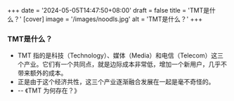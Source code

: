 +++
date = '2024-05-05T14:47:50+08:00'
draft = false
title = 'TMT是什么？'
[cover] 
    image = '/images/noodls.jpg' 
    alt = 'TMT是什么？'
+++

### TMT是什么？
- TMT 指的是科技（Technology）、媒体（Media）和电信（Telecom）这三个产业。它们有一个共同点，就是边际成本非常低，增加一个新用户，几乎不带来额外的成本。
- 正是由于这个经济共性，这三个产业逐渐融合发展在一起是毫不奇怪的。
- -- 《TMT 为何存在？》